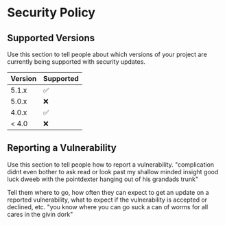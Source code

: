 # Security Policy

## Supported Versions

Use this section to tell people about which versions of your project are
currently being supported with security updates.

| Version | Supported          |
| ------- | ------------------ |
| 5.1.x   | :white_check_mark: |
| 5.0.x   | :x:                |
| 4.0.x   | :white_check_mark: |
| < 4.0   | :x:                |

## Reporting a Vulnerability

Use this section to tell people how to report a vulnerability.
"complication didnt even bother to ask read or look past my shallow minded insight good luck dweeb with 
the pointdexter hanging out of his grandads trunk"


Tell them where to go, how often they can expect to get an update on a
reported vulnerability, what to expect if the vulnerability is accepted or
declined, etc.
"you know where you can go suck a can of worms for all cares in the givin dork"
